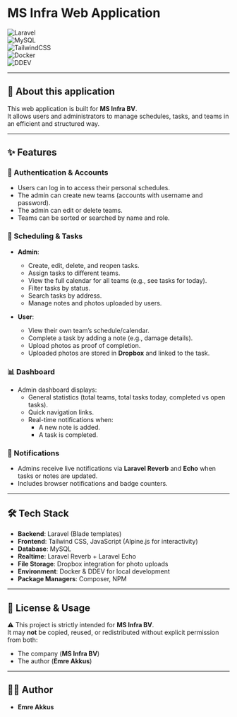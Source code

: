 # MS Infra Web Application  

![Laravel](https://img.shields.io/badge/Laravel-10.x-FF2D20?logo=laravel&logoColor=white)  
![MySQL](https://img.shields.io/badge/MySQL-8.0-4479A1?logo=mysql&logoColor=white)  
![TailwindCSS](https://img.shields.io/badge/TailwindCSS-3.x-38B2AC?logo=tailwind-css&logoColor=white)  
![Docker](https://img.shields.io/badge/Docker-24.x-2496ED?logo=docker&logoColor=white)  
![DDEV](https://img.shields.io/badge/DDEV-latest-0A192F?logo=docker&logoColor=white)  

---

## 📖 About this application  
This web application is built for **MS Infra BV**.  
It allows users and administrators to manage schedules, tasks, and teams in an efficient and structured way.

---

## ✨ Features  

### 🔑 Authentication & Accounts
- Users can log in to access their personal schedules.  
- The admin can create new teams (accounts with username and password).  
- The admin can edit or delete teams.  
- Teams can be sorted or searched by name and role.  

### 📅 Scheduling & Tasks
- **Admin**:
  - Create, edit, delete, and reopen tasks.  
  - Assign tasks to different teams.  
  - View the full calendar for all teams (e.g., see tasks for today).  
  - Filter tasks by status.  
  - Search tasks by address.  
  - Manage notes and photos uploaded by users.  

- **User**:
  - View their own team’s schedule/calendar.  
  - Complete a task by adding a note (e.g., damage details).  
  - Upload photos as proof of completion.  
  - Uploaded photos are stored in **Dropbox** and linked to the task.  

### 📊 Dashboard
- Admin dashboard displays:
  - General statistics (total teams, total tasks today, completed vs open tasks).  
  - Quick navigation links.  
  - Real-time notifications when:
    - A new note is added.  
    - A task is completed.  

### 🔔 Notifications
- Admins receive live notifications via **Laravel Reverb** and **Echo** when tasks or notes are updated.  
- Includes browser notifications and badge counters.  

---

## 🛠 Tech Stack
- **Backend**: Laravel (Blade templates)  
- **Frontend**: Tailwind CSS, JavaScript (Alpine.js for interactivity)  
- **Database**: MySQL  
- **Realtime**: Laravel Reverb + Laravel Echo  
- **File Storage**: Dropbox integration for photo uploads  
- **Environment**: Docker & DDEV for local development  
- **Package Managers**: Composer, NPM  

---

## 📜 License & Usage
⚠️ This project is strictly intended for **MS Infra BV**.  
It may **not** be copied, reused, or redistributed without explicit permission from both:  
- The company (**MS Infra BV**)  
- The author (**Emre Akkus**)  

---

## 👨‍💻 Author
- **Emre Akkus**  
